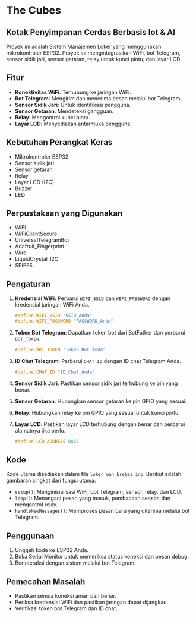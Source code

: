 # The Cubes
## Kotak Penyimpanan Cerdas Berbasis Iot & AI

Proyek ini adalah Sistem Manajemen Loker yang menggunakan mikrokontroler ESP32. Proyek ini mengintegrasikan WiFi, bot Telegram, sensor sidik jari, sensor getaran, relay untuk kunci pintu, dan layar LCD.

## Fitur

- **Konektivitas WiFi**: Terhubung ke jaringan WiFi.
- **Bot Telegram**: Mengirim dan menerima pesan melalui bot Telegram.
- **Sensor Sidik Jari**: Untuk identifikasi pengguna.
- **Sensor Getaran**: Mendeteksi gangguan.
- **Relay**: Mengontrol kunci pintu.
- **Layar LCD**: Menyediakan antarmuka pengguna.

## Kebutuhan Perangkat Keras

- Mikrokontroler ESP32
- Sensor sidik jari
- Sensor getaran
- Relay
- Layar LCD (I2C)
- Buzzer
- LED

## Perpustakaan yang Digunakan

- WiFi
- WiFiClientSecure
- UniversalTelegramBot
- Adafruit_Fingerprint
- Wire
- LiquidCrystal_I2C
- SPIFFS

## Pengaturan

1. **Kredensial WiFi**: Perbarui `WIFI_SSID` dan `WIFI_PASSWORD` dengan kredensial jaringan WiFi Anda.
   ```cpp
   #define WIFI_SSID "SSID_Anda"
   #define WIFI_PASSWORD "PASSWORD_Anda"
   ```

2. **Token Bot Telegram**: Dapatkan token bot dari BotFather dan perbarui `BOT_TOKEN`.
   ```cpp
   #define BOT_TOKEN "Token_Bot_Anda"
   ```

3. **ID Chat Telegram**: Perbarui `CHAT_ID` dengan ID chat Telegram Anda.
   ```cpp
   #define CHAT_ID "ID_Chat_Anda"
   ```

4. **Sensor Sidik Jari**: Pastikan sensor sidik jari terhubung ke pin yang benar.

5. **Sensor Getaran**: Hubungkan sensor getaran ke pin GPIO yang sesuai.

6. **Relay**: Hubungkan relay ke pin GPIO yang sesuai untuk kunci pintu.

7. **Layar LCD**: Pastikan layar LCD terhubung dengan benar dan perbarui alamatnya jika perlu.
   ```cpp
   #define LCD_ADDRESS 0x27
   ```

## Kode

Kode utama disediakan dalam file `loker_man_brebes.ino`. Berikut adalah gambaran singkat dari fungsi utama:

- `setup()`: Menginisialisasi WiFi, bot Telegram, sensor, relay, dan LCD.
- `loop()`: Menangani pesan yang masuk, pembacaan sensor, dan mengontrol relay.
- `handleNewMessages()`: Memproses pesan baru yang diterima melalui bot Telegram.

## Penggunaan

1. Unggah kode ke ESP32 Anda.
2. Buka Serial Monitor untuk memeriksa status koneksi dan pesan debug.
3. Berinteraksi dengan sistem melalui bot Telegram.

## Pemecahan Masalah

- Pastikan semua koneksi aman dan benar.
- Periksa kredensial WiFi dan pastikan jaringan dapat dijangkau.
- Verifikasi token bot Telegram dan ID chat.
